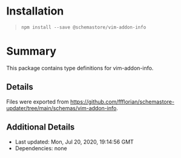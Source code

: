 # Installation
> `npm install --save @schemastore/vim-addon-info`

# Summary
This package contains type definitions for vim-addon-info.

## Details
Files were exported from https://github.com/ffflorian/schemastore-updater/tree/main/schemas/vim-addon-info.

## Additional Details
* Last updated: Mon, Jul 20, 2020, 19:14:56 GMT
* Dependencies: none

